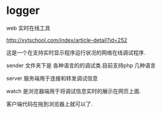 # logger
web 实时在线工具

 http://xytschool.com/index/article-detail?id=252
 
 这是一个在支持实时显示程序运行状况的网络在线调试程序.

sender 文件夹下是 各种语言的的调试类.目前支持php 几种语言

server 服务端用于连接和转发调试信息

watch  是浏览器端用于将调试信息实时的展示在网页上面.

客户端代码在拖到浏览器上就可以了.

